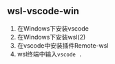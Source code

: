 ## wsl-vscode-win

1. 在Windows下安装vscode
2. 在Windows下安装wsl(2)
3. 在vscode中安装插件Remote-wsl
4. wsl终端中输入```vscode .```